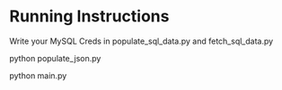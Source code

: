# Running Instructions

Write your MySQL Creds in populate_sql_data.py and fetch_sql_data.py

python populate_json.py

python main.py

